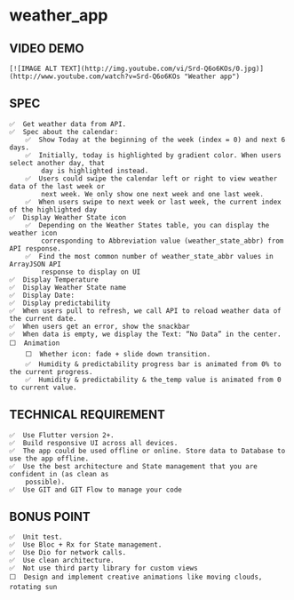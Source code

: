 # weather_app

## VIDEO DEMO
    [![IMAGE ALT TEXT](http://img.youtube.com/vi/Srd-Q6o6KOs/0.jpg)](http://www.youtube.com/watch?v=Srd-Q6o6KOs "Weather app")

## SPEC
 
    ✅  Get weather data from API.
    ✅  Spec about the calendar:
        ✅  Show Today at the beginning of the week (index = 0) and next 6 days.
        ✅  Initially, today is highlighted by gradient color. When users select another day, that
            day is highlighted instead.
        ✅  Users could swipe the calendar left or right to view weather data of the last week or
            next week. We only show one next week and one last week.
        ✅  When users swipe to next week or last week, the current index of the highlighted day
    ✅  Display Weather State icon
        ✅  Depending on the Weather States table, you can display the weather icon
            corresponding to Abbreviation value (weather_state_abbr) from API response.
        ✅  Find the most common number of weather_state_abbr values in ArrayJSON API
            response to display on UI
    ✅  Display Temperature
    ✅  Display Weather State name
    ✅  Display Date:
    ✅  Display predictability
    ✅  When users pull to refresh, we call API to reload weather data of the current date.
    ✅  When users get an error, show the snackbar
    ✅  When data is empty, we display the Text: “No Data” in the center.
    ⬜️  Animation
        ⬜️  Whether icon: fade + slide down transition.
        ✅  Humidity & predictability progress bar is animated from 0% to the current progress.
        ✅  Humidity & predictability & the_temp value is animated from 0 to current value.
    
## TECHNICAL REQUIREMENT
    ✅  Use Flutter version 2+.
    ✅  Build responsive UI across all devices.
    ✅  The app could be used offline or online. Store data to Database to use the app offline.
    ✅  Use the best architecture and State management that you are confident in (as clean as
        possible).
    ✅  Use GIT and GIT Flow to manage your code

## BONUS POINT
    ✅  Unit test.
    ✅  Use Bloc + Rx for State management.
    ✅  Use Dio for network calls.
    ✅  Use clean architecture.
    ✅  Not use third party library for custom views
    ⬜️  Design and implement creative animations like moving clouds, rotating sun